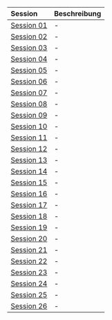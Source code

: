 | Session | Beschreibung |
|:------------|:----------------|
| [Session 01](https://lolindhir.github.io/PnP/campaigns/starter/sessions/session001) | - |
| [Session 02](https://lolindhir.github.io/PnP/campaigns/starter/sessions/session002) | - |
| [Session 03](https://lolindhir.github.io/PnP/campaigns/starter/sessions/session003) | - |
| [Session 04](https://lolindhir.github.io/PnP/campaigns/starter/sessions/session004) | - |
| [Session 05](https://lolindhir.github.io/PnP/campaigns/starter/sessions/session005) | - |
| [Session 06](https://lolindhir.github.io/PnP/campaigns/starter/sessions/session006) | - |
| [Session 07](https://lolindhir.github.io/PnP/campaigns/starter/sessions/session007) | - |
| [Session 08](https://lolindhir.github.io/PnP/campaigns/starter/sessions/session008) | - |
| [Session 09](https://lolindhir.github.io/PnP/campaigns/starter/sessions/session009) | - |
| [Session 10](https://lolindhir.github.io/PnP/campaigns/starter/sessions/session010) | - |
| [Session 11](https://lolindhir.github.io/PnP/campaigns/starter/sessions/session011) | - |
| [Session 12](https://lolindhir.github.io/PnP/campaigns/starter/sessions/session012) | - |
| [Session 13](https://lolindhir.github.io/PnP/campaigns/starter/sessions/session013) | - |
| [Session 14](https://lolindhir.github.io/PnP/campaigns/starter/sessions/session014) | - |
| [Session 15](https://lolindhir.github.io/PnP/campaigns/starter/sessions/session015) | - |
| [Session 16](https://lolindhir.github.io/PnP/campaigns/starter/sessions/session016) | - |
| [Session 17](https://lolindhir.github.io/PnP/campaigns/starter/sessions/session017) | - |
| [Session 18](https://lolindhir.github.io/PnP/campaigns/starter/sessions/session018) | - |
| [Session 19](https://lolindhir.github.io/PnP/campaigns/starter/sessions/session019) | - |
| [Session 20](https://lolindhir.github.io/PnP/campaigns/starter/sessions/session020) | - |
| [Session 21](https://lolindhir.github.io/PnP/campaigns/starter/sessions/session021) | - |
| [Session 22](https://lolindhir.github.io/PnP/campaigns/starter/sessions/session022) | - |
| [Session 23](https://lolindhir.github.io/PnP/campaigns/starter/sessions/session023) | - |
| [Session 24](https://lolindhir.github.io/PnP/campaigns/starter/sessions/session024) | - |
| [Session 25](https://lolindhir.github.io/PnP/campaigns/starter/sessions/session025) | - |
| [Session 26](https://lolindhir.github.io/PnP/campaigns/starter/sessions/session026) | - |

